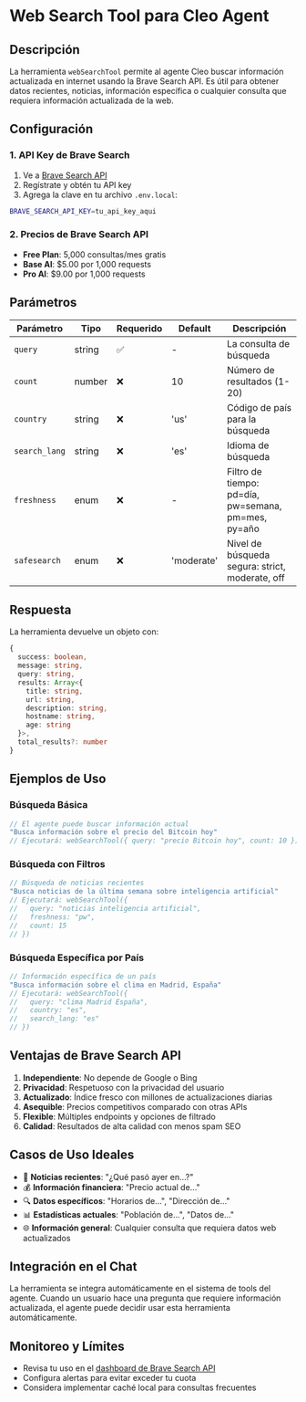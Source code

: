 # Web Search Tool para Cleo Agent

## Descripción
La herramienta `webSearchTool` permite al agente Cleo buscar información actualizada en internet usando la Brave Search API. Es útil para obtener datos recientes, noticias, información específica o cualquier consulta que requiera información actualizada de la web.

## Configuración

### 1. API Key de Brave Search
1. Ve a [Brave Search API](https://api-dashboard.search.brave.com/register)
2. Regístrate y obtén tu API key
3. Agrega la clave en tu archivo `.env.local`:
```bash
BRAVE_SEARCH_API_KEY=tu_api_key_aqui
```

### 2. Precios de Brave Search API
- **Free Plan**: 5,000 consultas/mes gratis
- **Base AI**: $5.00 por 1,000 requests
- **Pro AI**: $9.00 por 1,000 requests

## Parámetros

| Parámetro | Tipo | Requerido | Default | Descripción |
|-----------|------|-----------|---------|-------------|
| `query` | string | ✅ | - | La consulta de búsqueda |
| `count` | number | ❌ | 10 | Número de resultados (1-20) |
| `country` | string | ❌ | 'us' | Código de país para la búsqueda |
| `search_lang` | string | ❌ | 'es' | Idioma de búsqueda |
| `freshness` | enum | ❌ | - | Filtro de tiempo: pd=día, pw=semana, pm=mes, py=año |
| `safesearch` | enum | ❌ | 'moderate' | Nivel de búsqueda segura: strict, moderate, off |

## Respuesta

La herramienta devuelve un objeto con:
```typescript
{
  success: boolean,
  message: string,
  query: string,
  results: Array<{
    title: string,
    url: string,
    description: string,
    hostname: string,
    age: string
  }>,
  total_results?: number
}
```

## Ejemplos de Uso

### Búsqueda Básica
```typescript
// El agente puede buscar información actual
"Busca información sobre el precio del Bitcoin hoy"
// Ejecutará: webSearchTool({ query: "precio Bitcoin hoy", count: 10 })
```

### Búsqueda con Filtros
```typescript
// Búsqueda de noticias recientes
"Busca noticias de la última semana sobre inteligencia artificial"
// Ejecutará: webSearchTool({ 
//   query: "noticias inteligencia artificial", 
//   freshness: "pw",
//   count: 15 
// })
```

### Búsqueda Específica por País
```typescript
// Información específica de un país
"Busca información sobre el clima en Madrid, España"
// Ejecutará: webSearchTool({ 
//   query: "clima Madrid España", 
//   country: "es",
//   search_lang: "es" 
// })
```

## Ventajas de Brave Search API

1. **Independiente**: No depende de Google o Bing
2. **Privacidad**: Respetuoso con la privacidad del usuario
3. **Actualizado**: Índice fresco con millones de actualizaciones diarias
4. **Asequible**: Precios competitivos comparado con otras APIs
5. **Flexible**: Múltiples endpoints y opciones de filtrado
6. **Calidad**: Resultados de alta calidad con menos spam SEO

## Casos de Uso Ideales

- 📰 **Noticias recientes**: "¿Qué pasó ayer en...?"
- 💰 **Información financiera**: "Precio actual de..."
- 🔍 **Datos específicos**: "Horarios de...", "Dirección de..."
- 📊 **Estadísticas actuales**: "Población de...", "Datos de..."
- 🌐 **Información general**: Cualquier consulta que requiera datos web actualizados

## Integración en el Chat

La herramienta se integra automáticamente en el sistema de tools del agente. Cuando un usuario hace una pregunta que requiere información actualizada, el agente puede decidir usar esta herramienta automáticamente.

## Monitoreo y Límites

- Revisa tu uso en el [dashboard de Brave Search API](https://api-dashboard.search.brave.com/)
- Configura alertas para evitar exceder tu cuota
- Considera implementar caché local para consultas frecuentes
